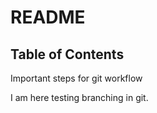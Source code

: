 # README #

## Table of Contents
Important steps for git workflow

I am here testing branching in git.

